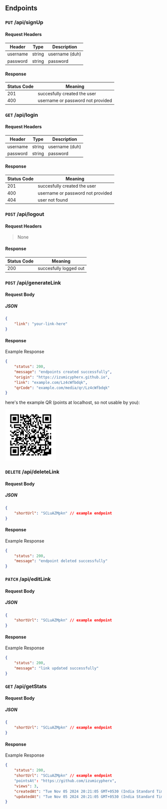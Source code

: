 ## Endpoints

### `PUT` /api/signUp <br>

#### Request Headers

| Header     | Type | Description   |
|-----------|-----|--------------|
| username     | string  | username (duh)   |
| password       | string  | password |

#### Response

| Status Code | Meaning |
|-------------|---------|
| 201  | succesfully created the user |
| 400 | username or password not provided |


### `GET` /api/login

#### Request Headers 
| Header     | Type | Description   |
|-----------|-----|--------------|
| username     | string  | username (duh)   |
| password       | string  | password |


#### Response

| Status Code | Meaning |
|-------------|---------|
| 201  | succesfully created the user |
| 400 | username or password not provided |
| 404 | user not found | 


### `POST` /api/logout

#### Request Headers 

> None

#### Response

| Status Code | Meaning |
|-------------|---------|
| 200  | succesfully logged out |


### `POST` /api/generateLink

#### Request Body

##### JSON
```json
{
    "link": "your-link-here"
}
```

#### Response

Example Response

```json
{
    "status": 200,
    "message": "endpoints created successfully",
    "origin": "https://izumicypherx.github.io",
    "link": "example.com/Lz4cWfbdqk",
    "qrCode": "example.com/media/qr/Lz4cWfbdqk"
}
```

here's the example QR (points at localhost, so not usable by you):

![QRCode](./public/7hPTarwLTh.png)

### `DELETE` /api/deleteLink

#### Request Body

##### JSON
```json
{
    "shortUrl": "SCLuAZMpkn" // example endpoint
}
```

#### Response

Example Response

```json
{
    "status": 200,
    "message": "endpoint deleted successfully"
}
```

### `PATCH` /api/editLink

#### Request Body

##### JSON
```json
{
    "shortUrl": "SCLuAZMpkn" // example endpoint
}
```

#### Response

Example Response

```json
{
    "status": 200,
    "message": "link updated successfully"
}
```

### `GET` /api/getStats

#### Request Body

##### JSON
```json
{
    "shortUrl": "SCLuAZMpkn" // example endpoint
}
```

#### Response

Example Response

```json
{
    "status": 200,
    "shortUrl": "SCLuAZMpkn" // example endpoint
    "pointsAt": "https://github.com/izumicypherx",
    "views": 3,
    "createdAt": "Tue Nov 05 2024 20:21:05 GMT+0530 (India Standard Time)",
    "updatedAt": "Tue Nov 05 2024 20:21:05 GMT+0530 (India Standard Time)"
}
```